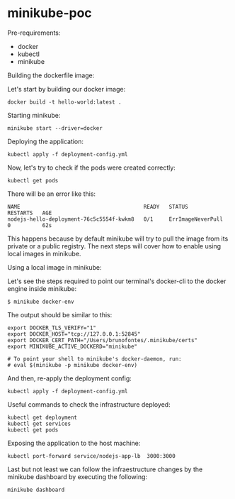 # minikube-poc

Pre-requirements:
- docker
- kubectl
- minikube


Building the dockerfile image:

Let's start by building our docker image:
```
docker build -t hello-world:latest .
```

Starting minikube:
```
minikube start --driver=docker
```

Deploying the application:
```
kubectl apply -f deployment-config.yml
```

Now, let's try to check if the pods were created correctly:
```
kubectl get pods
```
There will be an error like this:
```
NAME                                       READY   STATUS              RESTARTS   AGE
nodejs-hello-deployment-76c5c5554f-kwkm8   0/1     ErrImageNeverPull   0          62s
```
This happens because by default minikube will try to pull the image from its private or a public registry.
The next steps will cover how to enable using local images in minikube.

Using a local image in minikube:

Let's see the steps required to point our terminal's docker-cli to the docker engine inside minikube:
```
$ minikube docker-env
```
The output should be similar to this:

```
export DOCKER_TLS_VERIFY="1"
export DOCKER_HOST="tcp://127.0.0.1:52845"
export DOCKER_CERT_PATH="/Users/brunofontes/.minikube/certs"
export MINIKUBE_ACTIVE_DOCKERD="minikube"

# To point your shell to minikube's docker-daemon, run:
# eval $(minikube -p minikube docker-env)
```

And then, re-apply the deployment config:
```
kubectl apply -f deployment-config.yml 

```
Useful commands to check the infrastructure deployed:
```
kubectl get deployment
kubectl get services
kubectl get pods
```

Exposing the application to the host machine:
```
kubectl port-forward service/nodejs-app-lb  3000:3000
```

Last but not least we can follow the infraestructure changes by the minikube dashboard by executing the following:
```
minikube dashboard
```